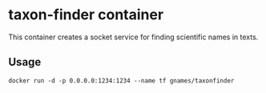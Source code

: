 taxon-finder container
======================

This container creates a socket service for finding scientific names in texts.

Usage
-----

```
docker run -d -p 0.0.0.0:1234:1234 --name tf gnames/taxonfinder
```

